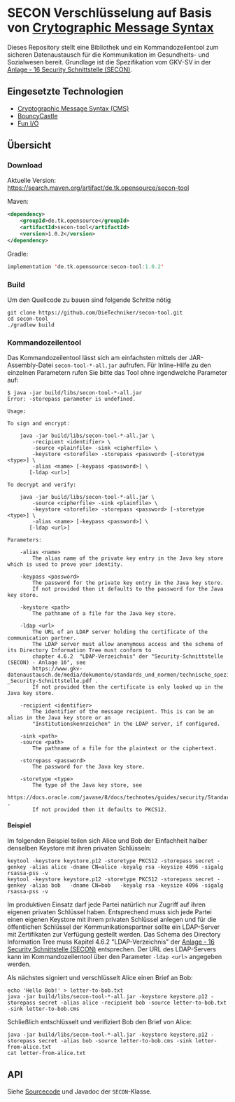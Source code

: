 # SECON Verschlüsselung auf Basis von [Crytographic Message Syntax](https://tools.ietf.org/html/rfc5652)

Dieses Repository stellt eine Bibliothek und ein Kommandozeilentool zum sicheren Datenaustausch für die Kommunikation im
Gesundheits- und Sozialwesen bereit.
Grundlage ist die Spezifikation vom GKV-SV in der [Anlage - 16 Security Schnittstelle (SECON)].
	
## Eingesetzte Technologien

+ [Cryptographic Message Syntax (CMS)](https://tools.ietf.org/html/rfc5652)
+ [BouncyCastle](https://bouncycastle.org/)
+ [Fun I/O](https://christian-schlichtherle.github.io/fun-io/)

## Übersicht

### Download

Aktuelle Version: https://search.maven.org/artifact/de.tk.opensource/secon-tool

Maven:

```xml
<dependency>
    <groupId>de.tk.opensource</groupId>
    <artifactId>secon-tool</artifactId>
    <version>1.0.2</version>
</dependency>
```

Gradle:

```kotlin
implementation 'de.tk.opensource:secon-tool:1.0.2'
```

### Build

Um den Quellcode zu bauen sind folgende Schritte nötig

```shell script
git clone https://github.com/DieTechniker/secon-tool.git
cd secon-tool
./gradlew build
```

### Kommandozeilentool

Das Kommandozeilentool lässt sich am einfachsten mittels der JAR-Assembly-Datei `secon-tool-*-all.jar` aufrufen.
Für Inline-Hilfe zu den einzelnen Parametern rufen Sie bitte das Tool ohne irgendwelche Parameter auf:

```shell script
$ java -jar build/libs/secon-tool-*-all.jar
Error: -storepass parameter is undefined.

Usage:

To sign and encrypt:

    java -jar build/libs/secon-tool-*-all.jar \
        -recipient <identifier> \
        -source <plainfile> -sink <cipherfile> \
        -keystore <storefile> -storepass <password> [-storetype <type>] \
        -alias <name> [-keypass <password>] \
       [-ldap <url>]

To decrypt and verify:

    java -jar build/libs/secon-tool-*-all.jar \
        -source <cipherfile> -sink <plainfile> \
        -keystore <storefile> -storepass <password> [-storetype <type>] \
        -alias <name> [-keypass <password>] \
       [-ldap <url>]

Parameters:

    -alias <name>
        The alias name of the private key entry in the Java key store which is used to prove your identity.

    -keypass <password>
        The password for the private key entry in the Java key store.
        If not provided then it defaults to the password for the Java key store.

    -keystore <path>
        The pathname of a file for the Java key store.

    -ldap <url>
        The URL of an LDAP server holding the certificate of the communication partner.
        The LDAP server must allow anonymous access and the schema of its Directory Information Tree must conform to
        chapter 4.6.2  "LDAP-Verzeichnis" der "Security-Schnittstelle (SECON) - Anlage 16", see
        https://www.gkv-datenaustausch.de/media/dokumente/standards_und_normen/technische_spezifikationen/Anlage_16_-_Security-Schnittstelle.pdf .
        If not provided then the certificate is only looked up in the Java key store.

    -recipient <identifier>
        The identifier of the message recipient. This is can be an alias in the Java key store or an
        "Institutionskennzeichen" in the LDAP server, if configured.

    -sink <path>
    -source <path>
        The pathname of a file for the plaintext or the ciphertext.

    -storepass <password>
        The password for the Java key store.

    -storetype <type>
        The type of the Java key store, see
        https://docs.oracle.com/javase/8/docs/technotes/guides/security/StandardNames.html#KeyStore .
        If not provided then it defaults to PKCS12.
```

#### Beispiel

Im folgenden Beispiel teilen sich Alice und Bob der Einfachheit halber denselben Keystore mit ihren privaten Schlüsseln:

```shell script
keytool -keystore keystore.p12 -storetype PKCS12 -storepass secret -genkey -alias alice -dname CN=alice -keyalg rsa -keysize 4096 -sigalg rsassa-pss -v
keytool -keystore keystore.p12 -storetype PKCS12 -storepass secret -genkey -alias bob   -dname CN=bob   -keyalg rsa -keysize 4096 -sigalg rsassa-pss -v
```

Im produktiven Einsatz darf jede Partei natürlich nur Zugriff auf ihren eigenen privaten Schlüssel haben.
Entsprechend muss sich jede Partei einen eigenen Keystore mit ihrem privaten Schlüssel anlegen und für die öffentlichen
Schlüssel der Kommunikationspartner sollte ein LDAP-Server mit Zertifikaten zur Verfügung gestellt werden.
Das Schema des Directory Information Tree muss Kapitel 4.6.2 "LDAP-Verzeichnis" der
[Anlage - 16 Security Schnittstelle (SECON)] entsprechen.
Der URL des LDAP-Servers kann im Kommandozeilentool über den Parameter `-ldap <url>` angegeben werden. 

Als nächstes signiert und verschlüsselt Alice einen Brief an Bob:

```shell script
echo 'Hello Bob!' > letter-to-bob.txt
java -jar build/libs/secon-tool-*-all.jar -keystore keystore.p12 -storepass secret -alias alice -recipient bob -source letter-to-bob.txt -sink letter-to-bob.cms
```

Schließlich entschlüsselt und verifiziert Bob den Brief von Alice:

```shell script
java -jar build/libs/secon-tool-*-all.jar -keystore keystore.p12 -storepass secret -alias bob -source letter-to-bob.cms -sink letter-from-alice.txt
cat letter-from-alice.txt
```

## API

Siehe [Sourcecode](src/main/java/de/tk/opensource/secon/SECON.java) und Javadoc der `SECON`-Klasse.

[Anlage - 16 Security Schnittstelle (SECON)]: https://www.gkv-datenaustausch.de/media/dokumente/standards_und_normen/technische_spezifikationen/Anlage_16.pdf

